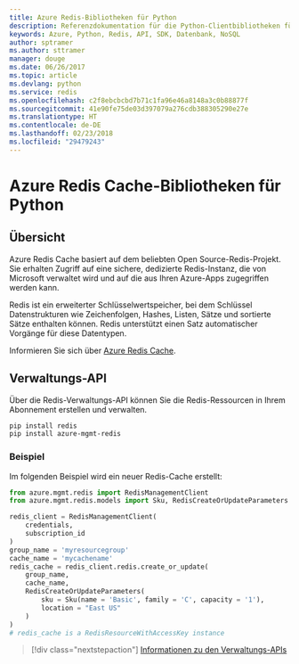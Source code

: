 ```yaml
---
title: Azure Redis-Bibliotheken für Python
description: Referenzdokumentation für die Python-Clientbibliotheken für Redis
keywords: Azure, Python, Redis, API, SDK, Datenbank, NoSQL
author: sptramer
ms.author: sttramer
manager: douge
ms.date: 06/26/2017
ms.topic: article
ms.devlang: python
ms.service: redis
ms.openlocfilehash: c2f8ebcbcbd7b71c1fa96e46a8148a3c0b88877f
ms.sourcegitcommit: 41e90fe75de03d397079a276cdb388305290e27e
ms.translationtype: HT
ms.contentlocale: de-DE
ms.lasthandoff: 02/23/2018
ms.locfileid: "29479243"
---
```

# <a name="azure-redis-cache-libraries-for-python"></a>Azure Redis Cache-Bibliotheken für Python

## <a name="overview"></a>Übersicht

Azure Redis Cache basiert auf dem beliebten Open Source-Redis-Projekt. Sie erhalten Zugriff auf eine sichere, dedizierte Redis-Instanz, die von Microsoft verwaltet wird und auf die aus Ihren Azure-Apps zugegriffen werden kann.

Redis ist ein erweiterter Schlüsselwertspeicher, bei dem Schlüssel Datenstrukturen wie Zeichenfolgen, Hashes, Listen, Sätze und sortierte Sätze enthalten können. Redis unterstützt einen Satz automatischer Vorgänge für diese Datentypen.

Informieren Sie sich über [Azure Redis Cache](https://docs.microsoft.com/azure/redis-cache/).

## <a name="management-api"></a>Verwaltungs-API

Über die Redis-Verwaltungs-API können Sie die Redis-Ressourcen in Ihrem Abonnement erstellen und verwalten.

```bash
pip install redis
pip install azure-mgmt-redis
```

### <a name="example"></a>Beispiel

Im folgenden Beispiel wird ein neuer Redis-Cache erstellt:

```python
from azure.mgmt.redis import RedisManagementClient
from azure.mgmt.redis.models import Sku, RedisCreateOrUpdateParameters

redis_client = RedisManagementClient(
    credentials,
    subscription_id
)
group_name = 'myresourcegroup'
cache_name = 'mycachename'
redis_cache = redis_client.redis.create_or_update(
    group_name,
    cache_name,
    RedisCreateOrUpdateParameters(
        sku = Sku(name = 'Basic', family = 'C', capacity = '1'),
        location = "East US"
    )
)
# redis_cache is a RedisResourceWithAccessKey instance
```

> [!div class="nextstepaction"]
> [Informationen zu den Verwaltungs-APIs](/python/api/overview/azure/redis/management)

